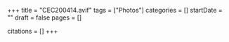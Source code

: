 +++
title = "CEC200414.avif"
tags = ["Photos"]
categories = []
startDate = ""
draft = false
pages = []

citations = []
+++
